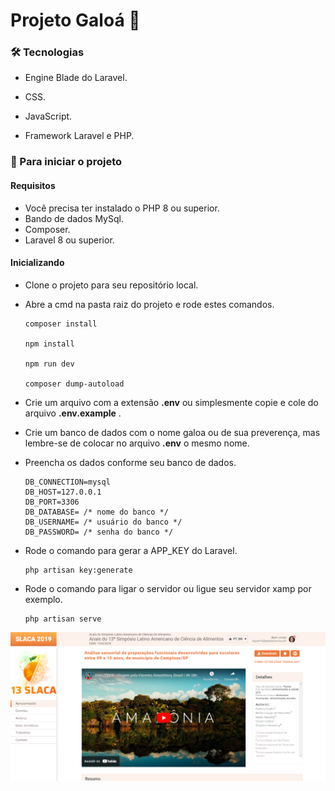 # Projeto Galoá 🍊

### 🛠 Tecnologias

* Engine Blade do Laravel.
* CSS.

* JavaScript.

* Framework Laravel e PHP.

### 🚀 Para iniciar o projeto

#### Requisitos

* Você precisa ter instalado o PHP 8 ou superior.
* Bando de dados MySql.
* Composer.
* Laravel 8 ou superior.

#### Inicializando

* Clone o projeto para seu repositório local.
* Abre a cmd na pasta raiz do projeto e rode estes comandos.

  ```
  composer install

  npm install

  npm run dev 

  composer dump-autoload

  ```

* Crie um arquivo com a extensão  **.env** ou simplesmente copie e cole do arquivo  **.env.example** .
* Crie um banco de dados com o nome galoa ou de sua preverença, mas lembre-se de colocar no arquivo **.env** o mesmo nome.
* Preencha os dados conforme seu banco de dados.

  ```
  DB_CONNECTION=mysql
  DB_HOST=127.0.0.1
  DB_PORT=3306
  DB_DATABASE= /* nome do banco */
  DB_USERNAME= /* usuário do banco */
  DB_PASSWORD= /* senha do banco */
  ```



* Rode o comando para gerar a APP_KEY do Laravel.

  ```
  php artisan key:generate
  ```

* Rode o comando para ligar o servidor ou ligue seu servidor xamp por exemplo.

  ```
  php artisan serve
  ```

<img src="public/assets/images/preview-site.png" />


